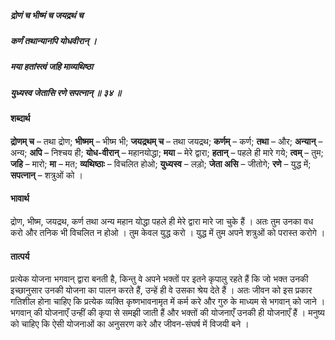 ##### द्रोणं च भीष्मं च जयद्रथं च
##### कर्णं तथान्यानपि योधवीरान् ।
##### मया हतांस्त्वं जहि माव्यथिष्ठा
##### युध्यस्व जेतासि रणे सपत्नान् ॥ ३४ ॥

#### शब्दार्थ

**द्रोणम् च** – तथा द्रोण; **भीष्मम्** – भीष्म भी; **जयद्रथम् च** – तथा जयद्रथ; **कर्णम्** – कर्ण; **तथा** – और; **अन्यान्** – अन्य; **अपि** – निश्चय ही; **योध-वीरान्** – महानयोद्धा; **मया** – मेरे द्वारा; **हतान्** – पहले ही मारे गये; **त्वम्** – तुम; **जहि** – मारो; **मा** – मत; **व्यथिष्ठाः** – विचलित होओ; **युध्यस्व** – लड़ो; **जेता असि** – जीतोगे; **रणे** – युद्ध में; **सपत्नान्** – शत्रुओं को ।

#### भावार्थ

द्रोण, भीष्म, जयद्रथ, कर्ण तथा अन्य महान योद्धा पहले ही मेरे द्वारा मारे जा चुके हैं । अतः तुम उनका वध करो और तनिक भी विचलित न होओ । तुम केवल युद्ध करो । युद्ध में तुम अपने शत्रुओं को परास्त करोगे ।

#### तात्पर्य

प्रत्येक योजना भगवान् द्वारा बनती है, किन्तु वे अपने भक्तों पर इतने कृपालु रहते हैं कि जो भक्त उनकी इच्छानुसार उनकी योजना का पालन करते हैं, उन्हें ही वे उसका श्रेय देते हैं । अतः जीवन को इस प्रकार गतिशील होना चाहिए कि प्रत्येक व्यक्ति कृष्णभावनामृत में कर्म करे और गुरु के माध्यम से भगवान् को जाने । भगवान् की योजनाएँ उन्हीं की कृपा से समझी जाती हैं और भक्तों की योजनाएँ उनकी ही योजनाएँ हैं । मनुष्य को चाहिए कि ऐसी योजनाओं का अनुसरण करे और जीवन-संघर्ष में विजयी बने ।